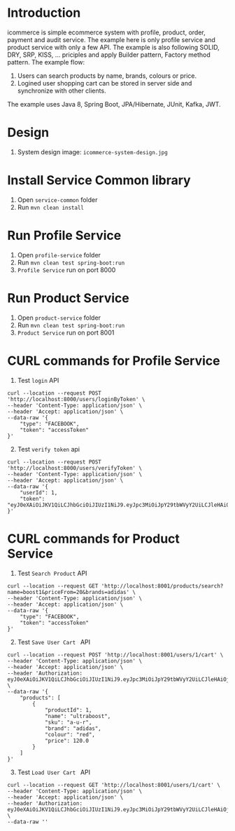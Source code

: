 # Introduction
icommerce is simple ecommerce system with profile, product, order, payment and audit service.
The example here is only profile service and product service with only a few API.
The example is also following SOLID, DRY, SRP, KISS, ... priciples and apply Builder pattern, Factory method pattern.
The example flow:
1. Users can search products by name, brands, colours or price.
2. Logined user shopping cart can be stored in server side and synchronize with other clients.

The example uses Java 8, Spring Boot, JPA/Hibernate, JUnit, Kafka, JWT.

# Design
1. System design image: `icommerce-system-design.jpg`

# Install Service Common library
1. Open `service-common` folder
2. Run `mvn clean install`

# Run Profile Service
1. Open `profile-service` folder
2. Run `mvn clean test spring-boot:run`
3. `Profile Service` run on port 8000
 
# Run Product Service
1. Open `product-service` folder
2. Run `mvn clean test spring-boot:run`
3. `Product Service` run on port 8001
 
# CURL commands for Profile Service
1. Test `login` API
```
curl --location --request POST 'http://localhost:8000/users/loginByToken' \
--header 'Content-Type: application/json' \
--header 'Accept: application/json' \
--data-raw '{
	"type": "FACEBOOK",
	"token": "accessToken"
}'
```
2. Test `verify token` api
```
curl --location --request POST 'http://localhost:8000/users/verifyToken' \
--header 'Content-Type: application/json' \
--header 'Accept: application/json' \
--data-raw '{
	"userId": 1,
	"token": "eyJ0eXAiOiJKV1QiLCJhbGciOiJIUzI1NiJ9.eyJpc3MiOiJpY29tbWVyY2UiLCJleHAiOjE1OTQ2NDk0NTMsInVzZXJJZCI6MX0.ZSv8n7bs6w3gDDTeK2HW87vA28ntKpXL82W5P88LuiI"
}'
```

# CURL commands for Product Service
1. Test `Search Product` API
```
curl --location --request GET 'http://localhost:8001/products/search?name=boost1&priceFrom=20&brands=adidas' \
--header 'Content-Type: application/json' \
--header 'Accept: application/json' \
--data-raw '{
	"type": "FACEBOOK",
	"token": "accessToken"
}'
```
2. Test `Save User Cart ` API
```
curl --location --request POST 'http://localhost:8001/users/1/cart' \
--header 'Content-Type: application/json' \
--header 'Accept: application/json' \
--header 'Authorization: eyJ0eXAiOiJKV1QiLCJhbGciOiJIUzI1NiJ9.eyJpc3MiOiJpY29tbWVyY2UiLCJleHAiOjE1OTQ2NDk0NTMsInVzZXJJZCI6MX0.ZSv8n7bs6w3gDDTeK2HW87vA28ntKpXL82W5P88LuiI' \
--data-raw '{
	"products": [
		{
            "productId": 1,
            "name": "ultraboost",
            "sku": "a-u-r",
            "brand": "adidas",
            "colour": "red",
            "price": 120.0
        }
	]
}'
```
3. Test `Load User Cart ` API
```
curl --location --request GET 'http://localhost:8001/users/1/cart' \
--header 'Content-Type: application/json' \
--header 'Accept: application/json' \
--header 'Authorization: eyJ0eXAiOiJKV1QiLCJhbGciOiJIUzI1NiJ9.eyJpc3MiOiJpY29tbWVyY2UiLCJleHAiOjE1OTQ2NDk0NTMsInVzZXJJZCI6MX0.ZSv8n7bs6w3gDDTeK2HW87vA28ntKpXL82W5P88LuiI' \
--data-raw ''
```




